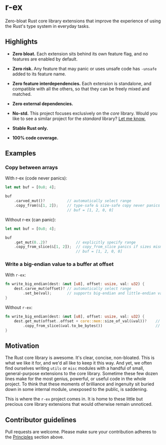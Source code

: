 # r-ex 

Zero-bloat Rust core library extensions that improve the experience 
of using the Rust's type system in everyday tasks.

## Highlights

- **Zero bloat.** Each extension sits behind its own feature flag,
  and no features are enabled by default.

- **Zero risk.** Any feature that may panic or uses unsafe code has
  `-unsafe` added to its feature name.

- **Zero feature interdependencies.** Each extension is standalone,
  and compatible with all the others, so that they can be freely mixed and matched.

- **Zero external dependencies.**

- **No-std.** This project focuses exclusively on the _core_ library.
  Would you like to see a similar project for the _standard_ library? [Let me know.](https://github.com/pradt2/r-ex/issues/new)

- **Stable Rust only.**

- **100% code coverage.**

## Examples

### Copy between arrays

With r-ex (code never panics):

```rust
let mut buf = [0u8; 4];

buf
    .carved_mut()?          // automatically select range
    .copy_from(&[1, 2]);    // type-safe & size-safe copy never panics
                            // buf = [1, 2, 0, 0]
```

Without r-ex (can panic):
```rust
let mut buf = [0u8; 4];

buf
    .get_mut(0..2)?             // explicitly specify range
    .copy_from_slice(&[1, 2]);  // copy_from_slice panics if sizes mismatch
                                // buf = [1, 2, 0, 0]
```

### Write a big-endian value to a buffer at offset

With `r-ex`:
```rust
fn write_big_endian(dest: &mut [u8], offset: usize, val: u32) {
    dest.carve_mut(offset)? // automatically select range
        .set_be(val);       // supports big-endian and little-endian values; never panics
}
```

Without `r-ex`:
```rust
fn write_big_endian(dest: &mut [u8], offset: usize, val: u32) {
    dest.get_mut(offset..offset + core::mem::size_of_val(&val))?    // explicitly specify range
        .copy_from_slice(&val.to_be_bytes())                        // copy_from_slice can panic
}
```

## Motivation
The Rust core library is awesome. It's clear, concise, non-bloated.
This is what we like it for, and we'd all like to keep it this way.
And yet, we often find ourselves writing `utils` or `misc` modules with a handful of small,
general-purpose extensions to the core library. Sometime these few dozen lines make for
the most genius, powerful, or useful code in the whole project.
To think that these moments of brilliance and ingenuity sit buried down in some internal module,
unexposed to the public, is saddening.

This is where the `r-ex` project comes in. It is home to these little but precious core library
extensions that would otherwise remain unnoticed.


## Contributor guidelines

Pull requests are welcome. Please make sure your contribution adheres to the [Principles](#Principles) section above.
